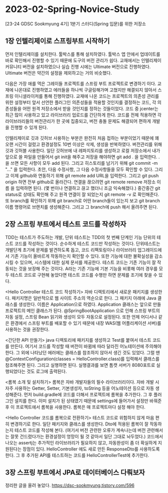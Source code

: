 # 2023-02-Spring-Novice-Study
[23-24 GDSC Sookmyung 4기] 1분기 스터디(Spring 입문)를 위한 저장소

## 1장 인텔리제이로 스프링부트 시작하기

먼저 인텔리제이를 설치한다. 툴박스를 통해 설치하였다. 툴박스 앱 안에서 업데이트를 바로 확인해서 진행할 수 있기 때문에 도구의 버전 관리가 쉽다.
교재에서는 인텔리제이 커뮤니티 버전을 설치하였으나 실습 진행 시에는 Ultimate 버전으로 진행하였다.
Ultimate 버전은 약간의 설정을 제외하고는 거의 비슷했다.

다음은 가장 애를 먹은 그레이들 프로젝트를 스프링 부트 프로젝트로 변경하기 이다.
교재에 나온대로 진행하였고 에러들을 하나씩 구글링해가며 고쳤지만 해결되지 않아서 스프링 이니셜라이저를 통해 진행하였다.
교재에 나온 코드는 프로젝트의 의존성 관리를 위한 설정부터 앞서 선언한 플러그인 의존성들을 적용할 것인지를 결정하는 코드,
각 의존성들을 어떤 원격 저장소에서 받을 것인지를 정하는 것들이었다.
코드 중 jcenter는 최근 많이 사용하고 있고 라이브러리 업로드를 간단하게 한다.
코드를 전체 적용하면 각 라이브러리들의 버전관리가 한 곳에 집중되고, 버전 충돌 문제도 해결되어 편하게 개발을 진행할 수 있개 된다.

인텔리제이로 깃과 깃허브 사용하는 부분은 완전히 처음 접하는 부분이었기 때문에 꽤 오랜 시간이 걸렸고 환경설정도 10번 이상은 삭제, 생성을 반복하였다.
버전관리를 위해 깃과 깃허블 사용한다.
일단 깃허브에 내 레파지토리를 생성하고 로컬 저장소에서 내가 앞으로 쓸 파일을 만들어서 git init을 해주고
저장을 해야하면 git add . 을 입력한다. . 을 쓰면 모든 사항이 모두 add 된다.
그리고 히스토리를 남기기 위해 git commit -m "..." 을 입력한다. 초안, 다음 수정사항, 그 다음 수정사항들을 모두 확인할 수 있다.
그리고 이제 github와 연동하기 위해 git remote add URL을 입력한다. 그리고 git push origin <branch or master> 하면 전부 github로 올라간다.
연결을 끊으려먼 git remote remove 저장소 이름 을 입력하면 된다.
(몇 번이나 연결하고 끊고 했더니 조금 익숙해졌다.)
중간중간 git status로 상태도 확인해 주고 원격 연결이 잘 되었는지 git remote -v 로 확인해준다.
또 branch를 확인하기 위해 git branch로 어떤 branch들이 있는지 보고 git branch 이름 명령어로 브랜치를 생성해준다.
그리고 그 branch에 push 해서 올려주면 된다.

## 2장 스프링 부트에서 테스트 코드를 작성하자

TDD는 테스트가 주도하는 개발, 단위 테스트는 TDD의 첫 번째 단계인 기능 단위의 테스트 코드를 작성하는 것이다. 순수하게 테스트 코드만 작성하는 것이다.
단위테스트는 개발단계 초기에 문제를 발견하도록 돕고, 코드 리팩토링이나 라이브러리 업그레이드에서 기존 기능이 올바르게 작동하는지 확인할 수 있다.
또한 기능에 대한 불확실성을 감소시킬 수 있으며, 시스템에 대한 실제 문서를 제공한다.
테스트 코드는 기존 기능이 잘 작동되는 것을 보장해 주는 것이다. A라는 기존 기능에 기본 기능을 비롯해 여러 경우를 모두 테스트 코드로 구현해 놓았다면
테스트 코드를 수행만 하면 문제를 조기에 찾을 수 있다.

<Hello Controller 테스트 코드 작성하기>
자바 디렉토리에서 새로운 패키지를 생성한다. 패키지명은 일반적으로 웹 사이트 주소의 역순으로 한다.
그 패키지 아래에 Java 클래스를 생성한다. 이름은 Application으로 하였다.
Application 클래스는 앞으로 만들 프로젝트의 메인 클래스가 된다.
@SpringBootApplication 으로 인해 스프링 부트의 자동 설정, 스프링 Bean 읽기와 생성이 모두 자동으로 설정된다.
또한 언제 어디서나 같은 환경에서 스프링 부트를 배포할 수 있기 때문에 내장 WAS(웹 어플리케이션 서버)를 사용하는 것을 권장한다.

<간단한 API 만들기>
java 디렉토리에 패키지를 생성하고 Test를 붙여서 테스트 코드를 만든다.
여기서 코드를 작성할 때 버전이 바뀜에 따라 달라진 어노테이션에 주의해야 한다.
그 외에 나타났던 에러에는 클래스를 참조하지 않아서 생긴 것도 있었다.
그럴 땐 @ContextConfiguration(classes = HelloController.class)를 입력해서 클래스를 참조해주면 된다.
그리고 실행하면 된다. 실행결과를 보면 톰캣 서버가 8080포트로 실행되었다는 것도 로그에 출력된다.

<롬복 소개 및 설치하기>
롬복은 자바 개발자들의 필수 라이브러리이다. 자바 개발 시 자주 사용하는 Getter, Setter, 기본생성자, toString 등을 어노테이션 등으로 자동 생성해준다.
먼저 build.gradle에 코드를 더해서 프로젝트에 롬복을 추가한다. 그 후 플러그인 설치를 한다.
이미 설치가 된 상태였기 때문에 settings에 들어가서 설정만 바꿔준 후 이 프로젝트에서 롬복을 사용한다.
롬복은 매 프로젝트마다 설정 해야 한다.

<Hello Controller 코드를 롬복으로 전환하기>
테스트 코드로 위험하지 않게 마음 편히 변경하기로 한다. 일단 패키지와 클래스를 생성한다.
Dto에 적용된 롬복이 잘 작동하는지 테스트 코드를 작성해 본다.
(여기서 버전 관련한 오류가 계속나는데 버전 관련해서는 잘못 건드렸다가는 환경설정이 엉망이 될 것 같아서 일단 그대로 놔두었다.)
코드에서 나오는 assertj는 추가적인 라이브러리가 필요하지 않고, 자동완성이 좀 더 확실하게 지원된다는 장점이 있다.
HelloController 에도 새로 만든 ResponseDto를 사용하도록 한다.
그 후 추가된 API를 테스트하는 코드를 HelloControllerTest에 추가한다.
  
## 3장 스프링 부트에서 JPA로 데이터베이스 다뤄보자

정리한 글을 올려 놓았다.
https://dsc-sookmyung.tistory.com/596
